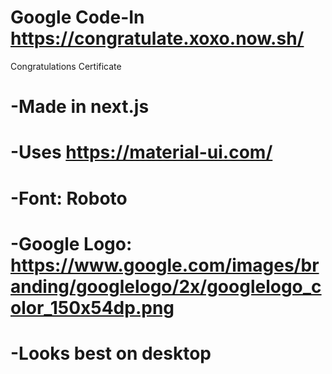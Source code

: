 # Google Code-In https://congratulate.xoxo.now.sh/
Congratulations Certificate

# -Made in next.js
# -Uses https://material-ui.com/
# -Font: Roboto
# -Google Logo: https://www.google.com/images/branding/googlelogo/2x/googlelogo_color_150x54dp.png
# -Looks best on desktop